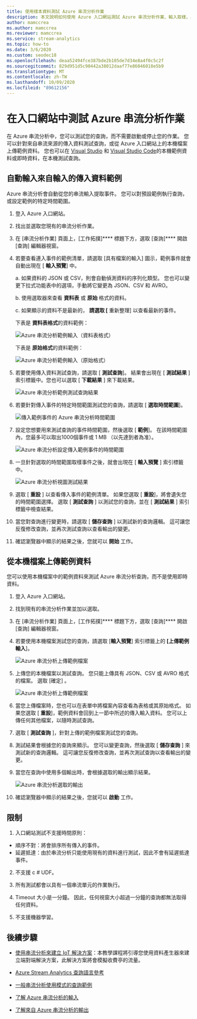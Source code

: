 ```yaml
---
title: 使用樣本資料測試 Azure 串流分析作業
description: 本文說明如何使用 Azure 入口網站測試 Azure 串流分析作業、輸入取樣，以及上傳樣本資料。
author: mamccrea
ms.author: mamccrea
ms.reviewer: mamccrea
ms.service: stream-analytics
ms.topic: how-to
ms.date: 3/6/2020
ms.custom: seodec18
ms.openlocfilehash: deaa52494fce387bde2b105de7d34e8a4f0c5c2f
ms.sourcegitcommit: 829d951d5c90442a38012daaf77e86046018e5b9
ms.translationtype: MT
ms.contentlocale: zh-TW
ms.lasthandoff: 10/09/2020
ms.locfileid: "89612156"
---
```

# <a name="test-an-azure-stream-analytics-job-in-the-portal"></a>在入口網站中測試 Azure 串流分析作業

在 Azure 串流分析中，您可以測試您的查詢，而不需要啟動或停止您的作業。 您可以針對來自串流來源的傳入資料測試查詢，或從 Azure 入口網站上的本機檔案上傳範例資料。 您也可以在 [Visual Studio](stream-analytics-live-data-local-testing.md) 和 [Visual Studio Code](visual-studio-code-local-run-live-input.md)的本機範例資料或即時資料，在本機測試查詢。

## <a name="automatically-sample-incoming-data-from-input"></a>自動輸入來自輸入的傳入資料範例

Azure 串流分析會自動從您的串流輸入提取事件。 您可以對預設範例執行查詢，或設定範例的特定時間範圍。

1. 登入 Azure 入口網站。

2. 找出並選取您現有的串流分析作業。

3. 在 [串流分析作業] 頁面上，[工作拓撲]**** 標題下方，選取 [查詢]**** 開啟 [查詢] 編輯器視窗。 

4. 若要查看連入事件的範例清單，請選取 [具有檔案的輸入] 圖示，範例事件就會自動出現在 [ **輸入預覽**] 中。

   a. 如果資料的 JSON 或 CSV，則會自動偵測資料的序列化類型。 您也可以變更下拉式功能表中的選項，手動將它變更為 JSON、CSV 和 AVRO。
    
   b. 使用選取器來查看 **資料表** 或 **原始** 格式的資料。
    
   c. 如果顯示的資料不是最新的， **請選取 [** 重新整理] 以查看最新的事件。

   下表是 **資料表格式**的資料範例：

   ![Azure 串流分析範例輸入（資料表格式）](./media/stream-analytics-test-query/asa-sample-table.png)

   下表是 **原始格式**的資料範例：

   ![Azure 串流分析範例輸入（原始格式）](./media/stream-analytics-test-query/asa-sample-raw.png)

5. 若要使用傳入資料測試查詢，請選取 [ **測試查詢**]。 結果會出現在 [ **測試結果** ] 索引標籤中。您也可以選取 [ **下載結果** ] 來下載結果。

   ![Azure 串流分析範例測試查詢結果](./media/stream-analytics-test-query/asa-test-query.png)

6. 若要針對傳入事件的特定時間範圍測試您的查詢，請選取 [ **選取時間範圍**]。
   
   ![傳入範例事件的 Azure 串流分析時間範圍](./media/stream-analytics-test-query/asa-select-time-range.png)

7. 設定您想要用來測試查詢的事件時間範圍，然後選取 [ **範例**]。 在該時間範圍內，您最多可以取出1000個事件或 1 MB （以先達到者為准）。

   ![Azure 串流分析設定傳入範例事件的時間範圍](./media/stream-analytics-test-query/asa-set-time-range.png)

8. 一旦針對選取的時間範圍取樣事件之後，就會出現在 [ **輸入預覽** ] 索引標籤中。

   ![Azure 串流分析視圖測試結果](./media/stream-analytics-test-query/asa-view-test-results.png)

9. 選取 [ **重設** ] 以查看傳入事件的範例清單。 如果您選取 [ **重設**]，將會遺失您的時間範圍選擇。 選取 [ **測試查詢** ] 以測試您的查詢，並在 [ **測試結果** ] 索引標籤中檢查結果。

10. 當您對查詢進行變更時，請選取 [ **儲存查詢** ] 以測試新的查詢邏輯。 這可讓您反復修改查詢，並再次測試查詢以查看輸出的變更。

11. 確認瀏覽器中顯示的結果之後，您就可以 **開始** 工作。

## <a name="upload-sample-data-from-a-local-file"></a>從本機檔案上傳範例資料

您可以使用本機檔案中的範例資料來測試 Azure 串流分析查詢，而不是使用即時資料。

1. 登入 Azure 入口網站。
   
2. 找到現有的串流分析作業並加以選取。

3. 在 [串流分析作業] 頁面上，[工作拓撲]**** 標題下方，選取 [查詢]**** 開啟 [查詢] 編輯器視窗。

4. 若要使用本機檔案測試您的查詢，請選取 [**輸入預覽**] 索引標籤上的 **[上傳範例輸入**]。 

   ![Azure 串流分析上傳範例檔案](./media/stream-analytics-test-query/asa-upload-sample-file.png)

5. 上傳您的本機檔案以測試查詢。 您只能上傳具有 JSON、CSV 或 AVRO 格式的檔案。 選取 [確定]  。

   ![Azure 串流分析上傳範例檔案](./media/stream-analytics-test-query/asa-upload-sample-json-file.png)

6. 當您上傳檔案時，您也可以在表單中將檔案內容查看為表格或其原始格式。 如果您選取 [ **重設**]，範例資料會回到上一節中所述的傳入輸入資料。 您可以上傳任何其他檔案，以隨時測試查詢。

7. 選取 [ **測試查詢** ]，針對上傳的範例檔案測試您的查詢。

8. 測試結果會根據您的查詢來顯示。 您可以變更查詢，然後選取 [ **儲存查詢** ] 來測試新的查詢邏輯。 這可讓您反復修改查詢，並再次測試查詢以查看輸出的變更。

9. 當您在查詢中使用多個輸出時，會根據選取的輸出顯示結果。 

   ![Azure 串流分析選取的輸出](./media/stream-analytics-test-query/asa-sample-test-selected-output.png)

10. 確認瀏覽器中顯示的結果之後，您就可以 **啟動** 工作。

## <a name="limitations"></a>限制

1.  入口網站測試不支援時間原則：

   * 順序不對：將會排序所有傳入的事件。
   * 延遲抵達：由於串流分析只能使用現有的資料進行測試，因此不會有延遲抵達事件。
   
2.  不支援 c # UDF。

3.  所有測試都會以具有一個串流單元的作業執行。

4.  Timeout 大小是一分鐘。 因此，任何視窗大小超過一分鐘的查詢都無法取得任何資料。

5.  不支援機器學習。

## <a name="next-steps"></a>後續步驟
* [使用串流分析來建立 IoT 解決方案](https://docs.microsoft.com/azure/stream-analytics/stream-analytics-build-an-iot-solution-using-stream-analytics)：本教學課程將引導您使用資料產生器來建立端對端解決方案，此解決方案將會模擬收費亭的流量。

* [Azure Stream Analytics 查詢語言參考](https://docs.microsoft.com/stream-analytics-query/stream-analytics-query-language-reference)

* [一般串流分析使用模式的查詢範例](stream-analytics-stream-analytics-query-patterns.md)

* [了解 Azure 串流分析的輸入](stream-analytics-add-inputs.md)

* [了解來自 Azure 串流分析的輸出](stream-analytics-define-outputs.md)
